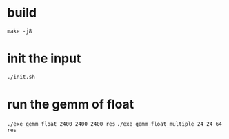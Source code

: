# build
`make -j8`

# init the input 
`./init.sh`

# run the gemm of float
`./exe_gemm_float 2400 2400 2400 res`
`./exe_gemm_float_multiple 24 24 64 res`
